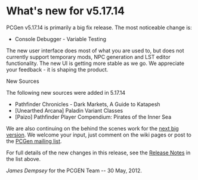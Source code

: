 What's new for v5.17.14
=======================

PCGen v5.17.14 is primarily a big fix release. The most noticeable change is:

* Console Debugger - Variable Testing

The new user interface does most of what you are used to, but does not currently 
support temporary mods, NPC generation and LST editor functionality. The new UI 
is getting more stable as we go. We appreciate your feedback - it is shaping the 
product.

New Sources

The following new sources were added in 5.17.14

* Pathfinder Chronicles - Dark Markets, A Guide to Katapesh
* [Unearthed Arcana] Paladin Variant Classes
* [Paizo] Pathfinder Player Compendium: Pirates of the Inner Sea

We are also continuing on the behind the scenes work for the
[next big version](http://wiki.pcgen.org/index.php?title=Release_6.0.x). We 
welcome your input, just comment on the wiki pages or post to the
[PCGen mailing list](http://games.groups.yahoo.com/group/pcgen/).

For full details of the new changes in this release, see the
[Release Notes](https://sourceforge.net/projects/pcgen/files/PCGen%20Unstable/5.17.14%20Alpha/pcgen-release-notes-51714.html/download) in the list above.

*James Dempsey* for the PCGEN Team -- 30 May, 2012.
